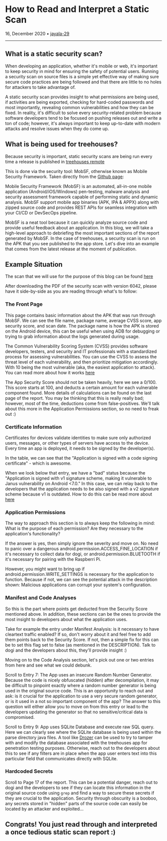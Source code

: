# How to Read and Interpret a Static Scan

16, December 2020 • [jayala-29](https://github.com/jayala-29)

---

## What is a static security scan?

When developing an application, whether it's mobile or web, it's important to keep security in mind for ensuring the safety of potential users. Running a security scan on source files is a simple yet effective way of making sure secure code practices are being followed and that there are little to no holes for attackers to take advantage of. 

A static security scan provides insight to what permissions are being used, if activities are being exported, checking for hard-coded passwords and most importantly, revealing common vulnerabilities and how they can be fixed. In reality, it's difficult to solve every security-related problem because software developers tend to be focused on pushing releases out and write a ton of code; however, it's always important to keep up-to-date with modern attacks and resolve issues when they do come up.

## What is being used for treehouses?

Because security is important, static security scans are being run every time a release is published in [treehouses remote](https://github.com/treehouses/remote/releases)

This is done via the security tool: MobSF, otherwise known as Mobile Security Framework. Taken directly from the [Github page](https://github.com/MobSF/Mobile-Security-Framework-MobSF):

Mobile Security Framework (MobSF) is an automated, all-in-one mobile application (Android/iOS/Windows) pen-testing, malware analysis and security assessment framework capable of performing static and dynamic analysis. MobSF support mobile app binaries (APK, IPA & APPX) along with zipped source code and provides REST APIs for seamless integration with your CI/CD or DevSecOps pipeline.

MobSF is a neat tool because it can quickly analyze source code and provide useful feedback about an application. In this blog, we will take a high-level approach to debriefing the most important sections of the report generated by MobSF. In the case of treehouses, a security scan is run on the APK that you see published to the app store. Let's dive into an example that comes from the latest release at the moment of publication.

## Example Situation

The scan that we will use for the purpose of this blog can be found [here](https://github.com/treehouses/remote/releases/download/v6042/6042-security-scan.pdf)

After downloading the PDF of the security scan with version 6042, please have it side-by-side as you are reading through what's to follow:

### The Front Page

This page contains basic information about the APK that was run through MobSF. We can see the file name, package name, average CVSS score, app security score, and scan date. The package name is how the APK is stored on the Android device, this can be useful when using ADB for debugging or trying to grab information about the logs generated during usage. 

The Common Vulnerability Scoring System (CVSS) provides software developers, testers, and security and IT professionals with a standardized process for assessing vulnerabilities. You can use the CVSS to assess the threat level of each vulnerability, and then prioritize mitigation accordingly. With 10 being the most vulnerable (aka, the easiest application to attack). You can read more about how it works [here](https://blog.malwarebytes.com/malwarebytes-news/2020/05/how-cvss-works-characterizing-and-scoring-vulnerabilities/)

The App Security Score should not be taken heavily, here we see a 0/100. This score starts at 100, and deducts a certain amount for each vulnerable component found. More details of calculations can be found on the last page of the report. You may be thinking that this is really really bad; however, most of the time, deductions come from false-positives. We'll talk about this more in the Application Permissions section, so no need to freak out :)

### Certificate Information

Certificates for devices validate identities to make sure only authorized users, messages, or other types of servers have access to the device. Every time an app is deployed, it needs to be signed by the developer(s).

In the table, we can see that the "Application is signed with a code signing certificate" - which is awesome.

When we look below that entry, we have a "bad" status because the "Application is signed with v1 signature scheme, making it vulnerable to Janus vulnerability on Android <7.0." In this case, we can relay back to the developers that the application needs to be also signed with a v2 signature scheme because v1 is outdated. How to do this can be read more about [here](https://source.android.com/security/apksigning)

### Application Permissions

The way to approach this section is to always keep the following in mind: What is the purpose of each permission? Are they necessary to the application's functionality?

If the answer is yes, then simply ignore the severity and move on. No need to panic over a dangerous android.permission.ACCESS_FINE_LOCATION if it's necessary to collect data for dogi, or android.permission.BLUETOOTH if it's necessary for pairing with the Raspberri Pi.

However, you might want to bring up if android.permission.WRITE_SETTINGS is necessary for the application to function. Because if not, we can see the potential attack in the description shown: Malicious applications can
corrupt your system's configuration.

### Manifest and Code Analyses

So this is the part where points get deducted from the Security Score mentioned above. In addition, these sections can be the ones to provide the most insight to developers about what the application uses.

Take for example the entry under Manifest Analysis: is it necessary to have cleartext traffic enabled? If so, don't worry about it and feel free to add them points back to the Security Score. If not, then a simple fix for this can be to set this flag set to false (as mentioned in the DESCRIPTION). Talk to dogi and the developers about this, they'll provide insight :)

Moving on to the Code Analysis section, let's pick out one or two entries from here and see what we could debunk.

Scroll to Entry 7: The App uses an insecure Random Number Generator. Because the code is nicely obfuscated (hidden) after decompilation, it may be difficult to pinpoint exactly where a random number generator is being used in the original source code. This is an opportunity to reach out and ask: is it crucial for the application to use a very secure random generator, or is it used in a not so important component of the app? The answer to this question will either allow you to move on from this entry or lead to the developers updating the generator so that no sensitive/critical data is compromised.

Scroll to Entry 9: App uses SQLite Database and execute raw SQL query. Here we can clearly see where the SQLite database is being used within the parse directory java files. A tool like [Drozer](https://github.com/fsecurelabs/drozer/) can be used to try to tamper with and modify the database associated with the treehouses app for penetration testing purposes. Otherwise, reach out to the developers about this to see if any filters are in place when the app user enters text into this particular field that communicates directly with SQLite. 

### Hardcoded Secrets

Scroll to Page  17 of the report. This can be a potential danger, reach out to dogi and the developers to see if they can locate this information in the original source code using `grep` and find a way to secure these secrets if they are crucial to the application. Security through obscurity is a booboo, any secrets stored in "hidden" parts of the source code can easily be located by an attacker and exploited...

## Congrats! You just read through and interpreted a once tedious static scan report :)
